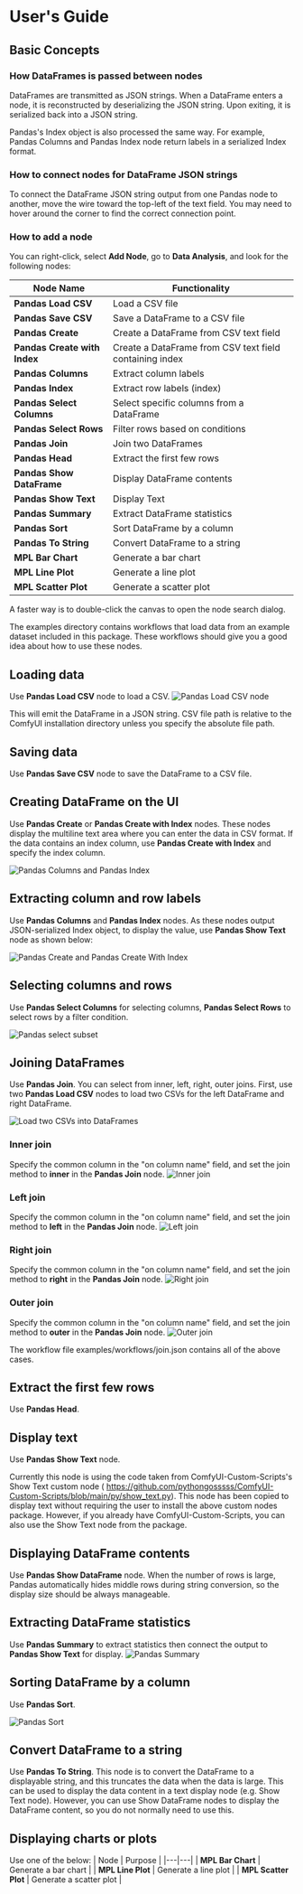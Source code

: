 # User's Guide
## Basic Concepts
### How DataFrames is passed between nodes
DataFrames are transmitted as JSON strings. When a DataFrame enters a node, it is reconstructed by deserializing the JSON string. Upon exiting, it is serialized back into a JSON string.

Pandas's Index object is also processed the same way. For example, Pandas Columns and Pandas Index node return labels in a serialized Index format.

### How to connect nodes for DataFrame JSON strings
To connect the DataFrame JSON string output from one Pandas node to another, move the wire toward the top-left of the text field. You may need to hover around the corner to find the correct connection point.

### How to add a node
You can right-click, select **Add Node**, go to **Data Analysis**, and look for the following nodes:

| Node Name               | Functionality                        |
|-------------------------|-------------------------------------|
| **Pandas Load CSV**     | Load a CSV file                    |
| **Pandas Save CSV**     | Save a DataFrame to a CSV file     |
| **Pandas Create**     | Create a DataFrame from CSV text field |
| **Pandas Create with Index**     | Create a DataFrame from CSV text field containing index |
| **Pandas Columns**      | Extract column labels     |
| **Pandas Index**        | Extract row labels (index)     |
| **Pandas Select Columns** | Select specific columns from a DataFrame |
| **Pandas Select Rows**  | Filter rows based on conditions    |
| **Pandas Join**         | Join two DataFrames                |
| **Pandas Head**         | Extract the first few rows         |
| **Pandas Show DataFrame** | Display DataFrame contents        |
| **Pandas Show Text**    | Display Text        |
| **Pandas Summary**      | Extract DataFrame statistics          |
| **Pandas Sort**         | Sort DataFrame by a column         |
| **Pandas To String**    | Convert DataFrame to a string      |
| **MPL Bar Chart**       | Generate a bar chart               |
| **MPL Line Plot**       | Generate a line plot               |
| **MPL Scatter Plot**    | Generate a scatter plot            |

A faster way is to double-click the canvas to open the node search dialog.

The examples directory contains workflows that load data from an example dataset included in this package. These workflows should give you a good idea about how to use these nodes.

## Loading data
Use **Pandas Load CSV** node to load a CSV.
![Pandas Load CSV node](images/load.jpg)

This will emit the DataFrame in a JSON string.
CSV file path is relative to the ComfyUI installation directory unless you specify the absolute file path.

## Saving data
Use **Pandas Save CSV** node to save the DataFrame to a CSV file.

## Creating DataFrame on the UI
Use **Pandas Create** or **Pandas Create with Index** nodes. These nodes display the multiline text area where you can enter the data in CSV format.
If the data contains an index column, use **Pandas Create with Index** and specify the index column.

![Pandas Columns and Pandas Index](images/columns_index.png)

## Extracting column and row labels
Use **Pandas Columns** and **Pandas Index** nodes.  As these nodes output JSON-serialized Index object, to display the value, use **Pandas Show Text** node as shown below:

![Pandas Create and Pandas Create With Index](images/create.png)

## Selecting columns and rows
Use **Pandas Select Columns** for selecting columns, **Pandas Select Rows** to select rows by a filter condition.

![Pandas select subset](images/subset.jpg)

## Joining DataFrames
Use **Pandas Join**.  You can select from inner, left, right, outer joins.
First, use two **Pandas Load CSV** nodes to load two CSVs for the left DataFrame and right DataFrame.

![Load two CSVs into DataFrames](images/join_data_load.png)

### Inner join
Specify the common column in the "on column name" field, and set the join method to **inner** in the **Pandas Join** node.
![Inner join](images/inner_join.png)

### Left join
Specify the common column in the "on column name" field, and set the join method to **left** in the **Pandas Join** node.
![Left join](images/left_join.png)

### Right join
Specify the common column in the "on column name" field, and set the join method to **right** in the **Pandas Join** node.
![Right join](images/right_join.png)

### Outer join
Specify the common column in the "on column name" field, and set the join method to **outer** in the **Pandas Join** node.
![Outer join](images/outer_join.png)

The workflow file examples/workflows/join.json contains all of the above cases.

## Extract the first few rows
Use **Pandas Head**.

## Display text ##
Use **Pandas Show Text** node.

Currently this node is using the code taken from ComfyUI-Custom-Scripts's Show Text custom node (
https://github.com/pythongosssss/ComfyUI-Custom-Scripts/blob/main/py/show_text.py).
This node has been copied to display text without requiring the user to install the above custom nodes package. However, if you already have ComfyUI-Custom-Scripts, you can also use the Show Text node from the package.

## Displaying DataFrame contents
Use **Pandas Show DataFrame** node. When the number of rows is large, Pandas automatically hides middle rows during string conversion, so the display size should be always manageable.

## Extracting DataFrame statistics
Use **Pandas Summary** to extract statistics then connect the output to **Pandas Show Text** for display.
![Pandas Summary](images/summary.png)

## Sorting DataFrame by a column
Use **Pandas Sort**.

![Pandas Sort](images/sort.jpg)

## Convert DataFrame to a string
Use **Pandas To String**. This node is to convert the DataFrame to a displayable string, and this truncates the data when the data is large.  This can be used to display the data content in a text display node (e.g. Show Text node). However, you can use Show DataFrame nodes to display the DataFrame content, so you do not normally need to use this.

## Displaying charts or plots
Use one of the below:
| Node | Purpose |
|---|---|
| **MPL Bar Chart**       | Generate a bar chart               |
| **MPL Line Plot**       | Generate a line plot               |
| **MPL Scatter Plot**    | Generate a scatter plot            |
